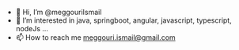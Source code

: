 - 👋 Hi, I’m @meggouriIsmail
- 👀 I’m interested in java, springboot, angular, javascript, typescript, nodeJs ...
- 📫 How to reach me meggouri.ismail@gmail.com

<!---
meggouriIsmail/meggouriIsmail is a ✨ special ✨ repository because its `README.md` (this file) appears on your GitHub profile.
You can click the Preview link to take a look at your changes.
--->
